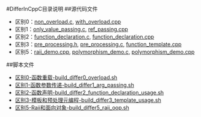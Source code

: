 #DifferInCppC目录说明
##源代码文件
- 区别0：[non_overload.c](non_overload.c), [with_overload.cpp](with_overload.cpp)
- 区别1：[only_value_passing.c](only_value_passing.c), [ref_passing.cpp](ref_passing.cpp)
- 区别2：[function_declaration.c](function_declaration.c), [function_declaration.cpp](function_declaration.cpp)
- 区别3：[pre_processing.h](pre_processing.h), [pre_processing.c](pre_processing.c), [function_template.cpp](function_template.cpp)
- 区别5：[raii_demo.cpp](raii_demo.cpp), [polymorphism_demo.c](polymorphism_demo.c), [polymorphism_demo.cpp](polymorphism_demo.cpp)

##脚本文件
- [区别0-函数重载-build_differ0_overload.sh](build_differ0_overload.sh)
- [区别1-函数参数传递-build_differ1_arg_passing.sh](build_differ1_arg_passing.sh)
- [区别2-函数声明-build_differ2_function_declaration_usage.sh](build_differ2_function_declaration_usage.sh)
- [区别3-模板和预处理元编程-build_differ3_template_usage.sh](build_differ3_template_usage.sh)
- [区别5-Raii和面向对象-build_differ5_raii_oop.sh](build_differ5_raii_oop.sh)
